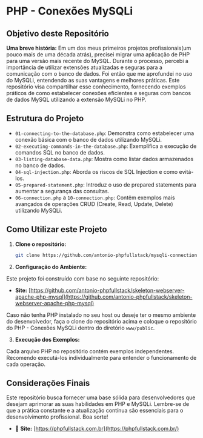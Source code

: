 # PHP - Conexões MySQLi

## Objetivo deste Repositório

**Uma breve história:** Em um dos meus primeiros projetos profissionais(um pouco mais de uma década atrás), precisei migrar uma aplicação de PHP para uma versão mais recente do MySQL. Durante o processo, percebi a importância de utilizar extensões atualizadas e seguras para a comunicação com o banco de dados. Foi então que me aprofundei no uso do MySQLi, entendendo as suas vantagens e melhores práticas. Este repositório visa compartilhar esse conhecimento, fornecendo exemplos práticos de como estabelecer conexões eficientes e seguras com bancos de dados MySQL utilizando a extensão MySQLi no PHP.

## Estrutura do Projeto

- `01-connecting-to-the-database.php`: Demonstra como estabelecer uma conexão básica com o banco de dados utilizando MySQLi.
- `02-executing-commands-in-the-database.php`: Exemplifica a execução de comandos SQL no banco de dados.
- `03-listing-database-data.php`: Mostra como listar dados armazenados no banco de dados.
- `04-sql-injection.php`: Aborda os riscos de SQL Injection e como evitá-los.
- `05-prepared-statement.php`: Introduz o uso de prepared statements para aumentar a segurança das consultas.
- `06-connection.php` a `10-connection.php`: Contêm exemplos mais avançados de operações CRUD (Create, Read, Update, Delete) utilizando MySQLi.

## Como Utilizar este Projeto

1. **Clone o repositório:**

   ```bash
   git clone https://github.com/antonio-phpfullstack/mysqli-connection.git
   ```

2. **Configuração do Ambiente:**

Este projeto foi construído com base no seguinte repositório:

- **Site:** [https://github.com/antonio-phpfullstack/skeleton-webserver-apache-php-mysql](https://github.com/antonio-phpfullstack/skeleton-webserver-apache-php-mysql)


Caso não tenha PHP instalado no seu host ou deseje ter o mesmo ambiente do desenvolvedor, faça o clone do repositório acima e coloque o repositório do PHP - Conexões MySQLi dentro do diretório `www/public`.

3. **Execução dos Exemplos:**

Cada arquivo PHP no repositório contém exemplos independentes. Recomendo executá-los individualmente para entender o funcionamento de cada operação.

## Considerações Finais

Este repositório busca fornecer uma base sólida para desenvolvedores que desejam aprimorar as suas habilidades em PHP e MySQLi. Lembre-se de que a prática constante e a atualização contínua são essenciais para o desenvolvimento profissional. Boa sorte!
- :tada: **Site:** [https://phpfullstack.com.br](https://phpfullstack.com.br/)